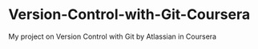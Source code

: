 # Version-Control-with-Git-Coursera
My project on Version Control with Git by Atlassian in Coursera

